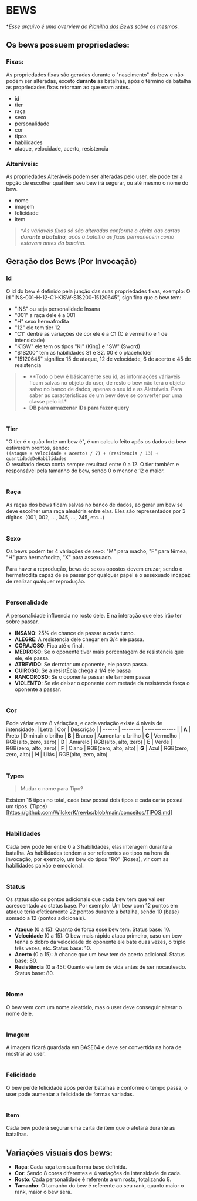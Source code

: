 # BEWS
**Esse arquivo é uma overview do [Planilha dos Bews](https://docs.google.com/spreadsheets/d/1JtYD7HOH2AdcL9KxdH-sBE2PINgIFIMStCfiCNTYXjk/edit#gid=0) sobre os mesmos.*
## Os bews possuem propriedades: 
### Fixas:
As propriedades fixas são geradas durante o "nascimento" do bew e não podem ser alteradas, exceto **durante** as batalhas, após o término da batalha as propriedades fixas retornam ao que eram antes.

- id
- tier
- raça
- sexo
- personalidade
- cor
- tipos
- habilidades
- ataque, velocidade, acerto, resistencia

### Alteráveis:
As propriedades Alteráveis podem ser alteradas pelo user, ele pode ter a opção de escolher qual item seu bew irá segurar, ou até mesmo o nome do bew.

- nome
- imagem
- felicidade
- item

> **As váriaveis fixas só são alteradas conforme o efeito das cartas **durante a batalha**, após a batalha as fixas permanecem como estavam antes da batalha.*

## Geração dos Bews (Por Invocação)
### Id
O id do bew é definido pela junção das suas propriedades fixas, exemplo:
O id "INS-001-H-12-C1-KISW-S1S200-15120645", significa que o bew tem:
- "INS" ou seja personalidade Insana
- "001" a raça dele é a 001
- "H" sexo hermafrodita
- "12" ele tem tier 12
- "C1" dentre as variações de cor ele é a C1 (C é vermelho e 1 de intensidade)
- "K1SW" ele tem os tipos "KI" (King) e "SW" (Sword)
- "S1S200" tem as habilidades S1 e S2. 00 é o placeholder
- "15120645" significa 15 de ataque, 12 de velocidade, 6 de acerto e 45 de resistencia

> - **Todo o bew é básicamente seu id, as informações váriaveis ficam salvas no objeto do user, de resto o bew não terá o objeto salvo no banco de dados, apenas o seu id e as Aletráveis. Para saber as caracteristicas de um bew deve se converter por uma classe pelo id.*<br>
> - **DB para armazenar IDs para fazer query**
#

### Tier
"O tier é o quão forte um bew é", é um calculo feito após os dados do bew estiverem prontos, sendo:  
```((ataque + velocidade + acerto) / 7) + (resitencia / 13) + quantidadeDeHabilidades```  
O resultado dessa conta sempre resultará entre 0 a 12. O tier também e responsável pela tamanho do bew, sendo 0 o menor e 12 o maior.

#

### Raça
As raças dos bews ficam salvas no banco de dados, ao gerar um bew se deve escolher uma raça aleatória entre elas. Eles são representados por 3 dígitos. (001, 002, ..., 045, ..., 245, etc...)

#

### Sexo
Os bews podem ter 4 váriações de sexo:
"M" para macho, "F" para fêmea, "H" para hermafrodita, "X" para assexuado.

Para haver a reprodução, bews de sexos opostos devem cruzar, sendo o hermafrodita capaz de se passar por qualquer papel e o assexuado incapaz de realizar qualquer reprodução.

#

### Personalidade
A personalidade influencia no rosto dele. E na interação que eles irão ter sobre passar.
- **INSANO**: 25% de chance de passar a cada turno.
- **ALEGRE**: A resistencia dele chegar em 3/4 ele passa.
- **CORAJOSO**: Fica até o final.
- **MEDROSO**: Se o oponente tiver mais porcentagem de resistencia que ele, ele passa.
- **ATREVIDO**: Se derrotar um oponente, ele passa passa.
- **CUIROSO**: Se a resistÊcia chega a 1/4 ele passa
- **RANCOROSO**: Se o oponente passar ele também passa
- **VIOLENTO**: Se ele deixar o oponente com metade da resistencia força o oponente a passar.

#

### Cor
Pode váriar entre 8 váriações, e cada variação existe 4 níveis de intensidade.
| Letra | Cor | Descrição |
| ------ | -------- | ------------- |
| **A** | Preto | Diminuir o brilho
| **B** | Branco | Aumentar o brilho
| **C** | Vermelho | RGB(alto, zero, zero)
| **D** | Amarelo | RGB(alto, alto, zero)
| **E** | Verde | RGB(zero, alto, zero)
| **F** | Ciano | RGB(zero, alto, alto)
| **G** | Azul | RGB(zero, zero, alto)
| **H** | Lilás | RGB(alto, zero, alto)

#

### Types
> Mudar o nome para Tipo?  

Existem 18 tipos no total, cada bew possui dois tipos e cada carta possuí um tipos.
(Tipos)[https://github.com/WilckerK/rewbs/blob/main/conceitos/TIPOS.md]


#

### Habilidades
Cada bew pode ter entre 0 a 3 habilidades, elas interagem durante a batalha. As habilidades tendem a ser referentes ao tipos na hora da invocação, por exemplo, um bew do tipos "RO" (Roses), vir com as habilidades paixão e emocional. 

#

### Status
Os status são os pontos adicionais que cada bew tem que vai ser acrescentado ao status base. Por exemplo: Um bew com 12 pontos em ataque teria efeticamente 22 pontos durante a batalha, sendo 10 (base) somado a 12 (pontos adicionais).
- **Ataque** (0 a 15): Quanto de força esse bew tem. Status base: 10.
- **Velocidade** (0 a 15): O bew mais rápido ataca primeiro, caso um bew tenha o dobro da velocidade do oponente ele bate duas vezes, o triplo três vezes, etc. Status base: 10.
- **Acerto** (0 a 15): A chance que um bew tem de acerto adicional. Status base: 80.
- **Resistência** (0 a 45): Quanto ele tem de vida antes de ser nocauteado.  Status base: 80.

#

### Nome
O bew vem com um nome aleatório, mas o user deve conseguir alterar o nome dele.

#

### Imagem
A imagem ficará guardada em BASE64 e deve ser convertida na hora de mostrar ao user.

#

### Felicidade
O bew perde felicidade após perder batalhas e conforme o tempo passa, o user pode aumentar a felicidade de formas variadas. 

#

### Item
Cada bew poderá segurar uma carta de item que o afetará durante as batalhas.

## Variações visuais dos bews:
- **Raça**: Cada raça tem sua forma base definida.
- **Cor**: Sendo 8 cores diferentes e 4 variações de intensidade de cada.
- **Rosto**: Cada personalidade é referente a um rosto, totalizando 8.
- **Tamanho**: O tamanho do bew é referente ao seu rank, quanto maior o rank, maior o bew será.

